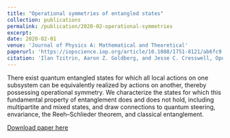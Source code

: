 ```yaml
---
title: "Operational symmetries of entangled states"
collection: publications
permalink: /publication/2020-02-operational-symmetries
excerpt: 
date: 2020-02-01
venue: 'Journal of Physics A: Mathematical and Theoretical'
paperurl: 'https://iopscience.iop.org/article/10.1088/1751-8121/ab6fc9'
citation: 'Ilan Tzitrin, Aaron Z. Goldberg, and Jesse C. Cresswell, Operational symmetries of entangled states. J. Phys. A: Math. Theor. 53 095304, 2021'
---
```

There exist quantum entangled states for which all local actions on one subsystem can be equivalently realized by actions on another, thereby possessing operational symmetry. We characterize the states for which this fundamental property of entanglement does and does not hold, including multipartite and mixed states, and draw connections to quantum steering, envariance, the Reeh–Schlieder theorem, and classical entanglement.

[Download paper here](http://jescresswell.github.io/files/JPhysA-operational-symmetries.pdf)
